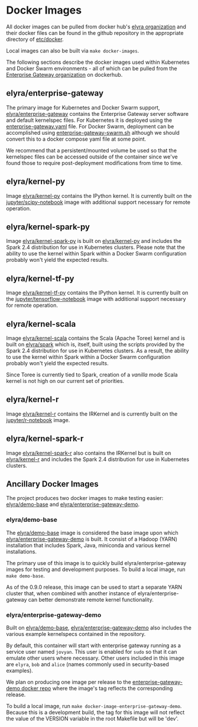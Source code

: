 # Docker Images

All docker images can be pulled from docker hub's [elyra organization](https://hub.docker.com/u/elyra/) and their docker files can be found in the github repository in the appropriate directory of [etc/docker](https://github.com/jupyter-server/enterprise_gateway/tree/master/etc/docker).

Local images can also be built via `make docker-images`.

The following sections describe the docker images used within Kubernetes and Docker Swarm environments - all of which can be pulled from the [Enterprise Gateway organization](https://hub.docker.com/r/elyra/) on dockerhub.

## elyra/enterprise-gateway

The primary image for Kubernetes and Docker Swarm support, [elyra/enterprise-gateway](https://hub.docker.com/r/elyra/enterprise-gateway/) contains the Enterprise Gateway server software and default kernelspec files.  For Kubernetes it is deployed using the [enterprise-gateway.yaml](https://github.com/jupyter-server/enterprise_gateway/blob/master/etc/kubernetes/enterprise-gateway.yaml) file.  For Docker Swarm, deployment can be accomplished using [enterprise-gateway-swarm.sh](https://github.com/jupyter-server/enterprise_gateway/blob/master/etc/docker/enterprise-gateway-swarm.sh) although we should convert this to a docker compose yaml file at some point.

We recommend that a persistent/mounted volume be used so that the kernelspec files can be accessed outside of the container since we've found those to require post-deployment modifications from time to time.

## elyra/kernel-py

Image [elyra/kernel-py](https://hub.docker.com/r/elyra/kernel-py/) contains the IPython kernel.  It is currently built on the [jupyter/scipy-notebook](https://hub.docker.com/r/jupyter/scipy-notebook) image with additional support necessary for remote operation.

## elyra/kernel-spark-py

Image [elyra/kernel-spark-py](https://hub.docker.com/r/elyra/kernel-spark-py/) is built on [elyra/kernel-py](https://hub.docker.com/r/elyra/kernel-py) and includes the Spark 2.4 distribution for use in Kubernetes clusters. Please note that the ability to use the kernel within Spark within a Docker Swarm configuration probably won't yield the expected results. 

## elyra/kernel-tf-py

Image [elyra/kernel-tf-py](https://hub.docker.com/r/elyra/kernel-tf-py/) contains the IPython kernel.  It is currently built on the [jupyter/tensorflow-notebook](https://hub.docker.com/r/jupyter/tensorflow-notebook) image with additional support necessary for remote operation.

## elyra/kernel-scala

Image [elyra/kernel-scala](https://hub.docker.com/r/elyra/kernel-scala/) contains the Scala (Apache Toree) kernel and is built on [elyra/spark](https://hub.docker.com/r/elyra/spark) which is, itself, built using the scripts provided by the Spark 2.4 distribution for use in Kubernetes clusters. As a result, the ability to use the kernel within Spark within a Docker Swarm configuration probably won't yield the expected results. 

Since Toree is currently tied to Spark, creation of a *vanilla* mode Scala kernel is not high on our current set of priorities.

## elyra/kernel-r

Image [elyra/kernel-r](https://hub.docker.com/r/elyra/kernel-r/) contains the IRKernel and is currently built on the [jupyter/r-notebook](https://hub.docker.com/r/jupyter/r-notebook/) image.

## elyra/kernel-spark-r

Image [elyra/kernel-spark-r](https://hub.docker.com/r/elyra/kernel-spark-r/) also contains the IRKernel but is built on [elyra/kernel-r](https://hub.docker.com/r/elyra/kernel-r) and includes the Spark 2.4 distribution for use in Kubernetes clusters.


## Ancillary Docker Images

The project produces two docker images to make testing easier: [elyra/demo-base](docker.html#elyra-demo-base) and [elyra/enterprise-gateway-demo](docker.html#elyra-enterprise-gateway-demo).

### elyra/demo-base

The [elyra/demo-base](https://hub.docker.com/r/elyra/demo-base/) image is considered the base image upon which [elyra/enterprise-gateway-demo](https://hub.docker.com/r/elyra/enterprise-gateway-demo/) is built.  It consist of a Hadoop (YARN) installation that includes Spark, Java, miniconda and various kernel installations.

The primary use of this image is to quickly build elyra/enterprise-gateway images for testing and development purposes.  To build a local image, run `make demo-base`.

As of the 0.9.0 release, this image can be used to start a separate YARN cluster that, when combined with another instance of elyra/enterprise-gateway can better demonstrate remote kernel functionality.

### elyra/enterprise-gateway-demo

Built on [elyra/demo-base](https://hub.docker.com/r/elyra/demo-base/), [elyra/enterprise-gateway-demo](https://hub.docker.com/r/elyra/enterprise-gateway-demo/) also includes the various example kernelspecs contained in the repository.

By default, this container will start with enterprise gateway running as a service user named `jovyan`.  This user is enabled for `sudo` so that it can emulate other users where necessary.  Other users included in this image are `elyra`, `bob` and `alice` (names commonly used in security-based examples).

We plan on producing one image per release to the [enterprise-gateway-demo docker repo](https://hub.docker.com/r/elyra/enterprise-gateway-demo/) where the image's tag reflects the corresponding release. 

To build a local image, run `make docker-image-enterprise-gateway-demo`.  Because this is a development build, the tag for this image will not reflect the value of the VERSION variable in the root Makefile but will be 'dev'.
